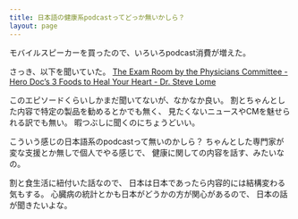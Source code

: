 ```yaml
---
title: 日本語の健康系podcastってどっか無いかしら？
layout: page
---
```

モバイルスピーカーを買ったので、いろいろpodcast消費が増えた。

さっき、以下を聞いていた。
[The Exam Room by the Physicians Committee - Hero Doc’s 3 Foods to Heal Your Heart - Dr. Steve Lome](https://podcasts.google.com/feed/aHR0cHM6Ly9leGFtcm9vbS5saWJzeW4uY29tL3Jzcw/episode/NmFkZGNjZmEtMTU1Ny00OGQ3LWI0YjItNThmN2ZlOGQwNjQy?ep=14)

このエピソードくらいしかまだ聞いてないが、なかなか良い。
割とちゃんとした内容で特定の製品を勧めるとかでも無く、
見たくないニュースやCMを魅せられる訳でも無い。
暇つぶしに聞くのにちょうどいい。

こういう感じの日本語系のpodcastって無いのかしら？
ちゃんとした専門家が変な支援とか無しで個人でやる感じで、
健康に関しての内容を話す、みたいなの。

割と食生活に紐付いた話なので、
日本は日本であったら内容的には結構変わる気もする。
心臓病の統計とかも日本がどうかの方が関心があるので、
日本の話が聞きたいよな。
